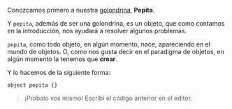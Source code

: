 Conozcamos primero a nuestra [golondrina](http://es.wikipedia.org/wiki/Hirundo_rustica), **Pepita**.

Y `pepita`, además de ser una golondrina, es un objeto, que como contamos en la introducción, nos ayudará a resolver algunos problemas.

`pepita`, como todo objeto, en algún momento, nace, apareciendo en el mundo de objetos. O, como nos gusta decir en el paradigma de objetos, en algún momento la tenemos que **crear**.

Y lo hacemos de la siguiente forma:

```wollok
object pepita {}
```

> ¡Probalo vos mismo! Escribí el código anterior en el editor.
